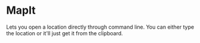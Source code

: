 # MapIt

Lets you open a location directly through command line.
You can either type the location or 
	it'll just get it from the clipboard.